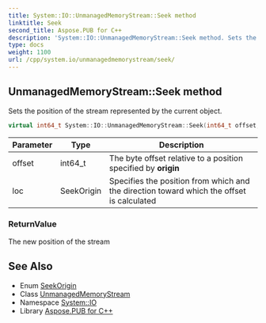 ```yaml
---
title: System::IO::UnmanagedMemoryStream::Seek method
linktitle: Seek
second_title: Aspose.PUB for C++
description: 'System::IO::UnmanagedMemoryStream::Seek method. Sets the position of the stream represented by the current object in C++.'
type: docs
weight: 1100
url: /cpp/system.io/unmanagedmemorystream/seek/
---
```

## UnmanagedMemoryStream::Seek method


Sets the position of the stream represented by the current object.

```cpp
virtual int64_t System::IO::UnmanagedMemoryStream::Seek(int64_t offset, SeekOrigin loc) override
```


| Parameter | Type | Description |
| --- | --- | --- |
| offset | int64_t | The byte offset relative to a position specified by **origin** |
| loc | SeekOrigin | Specifies the position from which and the direction toward which the offset is calculated |

### ReturnValue

The new position of the stream

## See Also

* Enum [SeekOrigin](../../seekorigin/)
* Class [UnmanagedMemoryStream](../)
* Namespace [System::IO](../../)
* Library [Aspose.PUB for C++](../../../)
